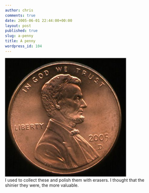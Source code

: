 ```yaml
---
author: chris
comments: true
date: 2005-06-01 22:44:00+00:00
layout: post
published: true
slug: a-penny
title: A penny
wordpress_id: 104
---
```


[![](/static/img/penny002.jpg)](/static/img/penny002.jpg)  
I used to collect these and polish them with erasers.  I thought that the shinier they were, the more valuable.
